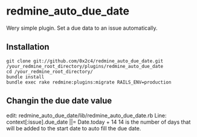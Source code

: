 # redmine_auto_due_date
Wery simple plugin. 
Set a due data to an issue automatically. 

## Installation
	git clone git://github.com/0x2c4/redmine_auto_due_date.git /your_redmine_root_directory/plugins/redmine_auto_due_date
	cd /your_redmine_root_directory/
	bundle install
	bundle exec rake redmine:plugins:migrate RAILS_ENV=production

## Changin the due date value
  edit: redmine_auto_due_date/lib/redmine_auto_due_date.rb
  Line: context[:issue].due_date ||= Date.today + 14
  14 is the number of days that will be added to the start date to auto fill the due date.
